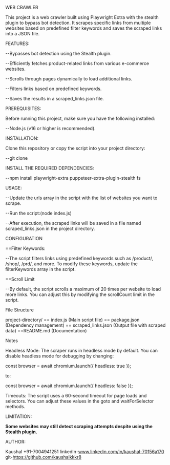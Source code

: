 WEB CRAWLER

This project is a web crawler built using Playwright Extra with the stealth plugin to bypass bot detection. It scrapes specific links from multiple websites based on predefined filter keywords and saves the scraped links into a JSON file.

FEATURES:

--Bypasses bot detection using the Stealth plugin.

--Efficiently fetches product-related links from various e-commerce websites.

--Scrolls through pages dynamically to load additional links.

--Filters links based on predefined keywords.

--Saves the results in a scraped_links.json file.

PREREQUISITES:

Before running this project, make sure you have the following installed:

--Node.js (v16 or higher is recommended).

INSTALLATION:

Clone this repository or copy the script into your project directory:

--git clone <repository-url>

INSTALL THE REQUIRED DEPENDENCIES:

--npm install playwright-extra puppeteer-extra-plugin-stealth fs

USAGE:

--Update the urls array in the script with the list of websites you want to scrape.

--Run the script:(node index.js)

--After execution, the scraped links will be saved in a file named scraped_links.json in the project directory.

CONFIGURATION

==Filter Keywords:

--The script filters links using predefined keywords such as /product/, /shop/, /prd/, and more. To modify these keywords, update the filterKeywords array in the script.

==Scroll Limit

--By default, the script scrolls a maximum of 20 times per website to load more links. You can adjust this by modifying the scrollCount limit in the script.

File Structure

project-directory/
== index.js (Main script file)
== package.json (Dependency management)
== scraped_links.json (Output file with scraped data)
==README.md (Documentation)

Notes

Headless Mode: The scraper runs in headless mode by default. You can disable headless mode for debugging by changing:

const browser = await chromium.launch({ headless: true });

to:

const browser = await chromium.launch({ headless: false });

Timeouts: The script uses a 60-second timeout for page loads and selectors. You can adjust these values in the goto and waitForSelector methods.

LIMITATION:

**Some websites may still detect scraping attempts despite using the Stealth plugin.**

AUTHOR:

Kaushal
+91-7004941251
linkedIn-www.linkedin.com/in/kaushal-70156a170
git-https://github.com/kaushalkkkr8
